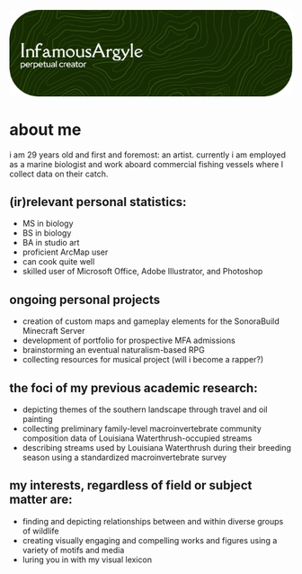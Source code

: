 ![Header](./header-image.png)


# about me
i am 29 years old and first and foremost: an artist.
currently i am employed as a marine biologist and work aboard commercial fishing vessels where I collect data on their catch.

## (ir)relevant personal statistics:
- MS in biology
- BS in biology
- BA in studio art
- proficient ArcMap user
- can cook quite well
- skilled user of Microsoft Office, Adobe Illustrator, and Photoshop

## ongoing personal projects
- creation of custom maps and gameplay elements for the SonoraBuild Minecraft Server
- development of portfolio for prospective MFA admissions
- brainstorming an eventual naturalism-based RPG
- collecting resources for musical project (will i become a rapper?)

## the foci of my previous academic research:
- depicting themes of the southern landscape through travel and oil painting
- collecting preliminary family-level macroinvertebrate community composition data of Louisiana Waterthrush-occupied streams
- describing streams used by Louisiana Waterthrush during their breeding season using a standardized macroinvertebrate survey

## my interests, regardless of field or subject matter are:
- finding and depicting relationships between and within diverse groups of wildlife
- creating visually engaging and compelling works and figures using a variety of motifs and media
- luring you in with my visual lexicon





<div> </div>

